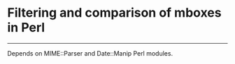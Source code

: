# Filtering and comparison of mboxes in Perl
---

Depends on MIME::Parser and Date::Manip Perl modules.
